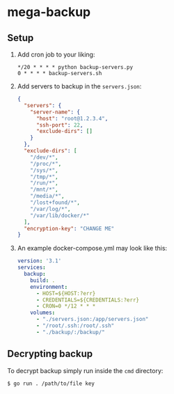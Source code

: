 # mega-backup

## Setup
1. Add cron job to your liking:
    ```
    */20 * * * * python backup-servers.py
    0 * * * * backup-servers.sh
    ```
    
2. Add servers to backup in the `servers.json`:
    ```json
    {
      "servers": {
        "server-name": {
          "host": "root@1.2.3.4",
          "ssh-port": 22,
          "exclude-dirs": []
        }
      },
      "exclude-dirs": [
        "/dev/*",
        "/proc/*",
        "/sys/*",
        "/tmp/*",
        "/run/*",
        "/mnt/*",
        "/media/*",
        "/lost+found/*",
        "/var/log/*",
        "/var/lib/docker/*"
      ],
      "encryption-key": "CHANGE ME"
    }
    ```
3. An example docker-compose.yml may look like this:
    ```yaml
    version: '3.1'
    services:
      backup:
        build: .
        environment:
          - HOST=${HOST:?err}
          - CREDENTIALS=${CREDENTIALS:?err}
          - CRON=0 */12 * * *
        volumes:
          - "./servers.json:/app/servers.json"
          - "/root/.ssh:/root/.ssh"
          - "./backup/:/backup/"
    ```
   
## Decrypting backup
To decrypt backup simply run inside the `cmd` directory:
```
$ go run . /path/to/file key
```